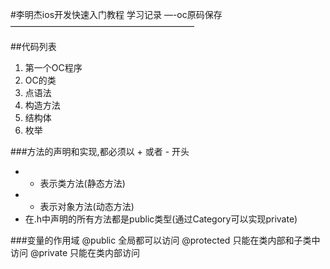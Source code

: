 #李明杰ios开发快速入门教程 学习记录
—-oc原码保存
—————————————————————

##代码列表
1. 第一个OC程序
2. OC的类
2. 点语法
3. 构造方法
4. 结构体
5. 枚举

###方法的声明和实现,都必须以 + 或者 - 开头
* + 表示类方法(静态方法)
* - 表示对象方法(动态方法)
* 在.h中声明的所有方法都是public类型(通过Category可以实现private)

###变量的作用域
 @public 全局都可以访问
 @protected 只能在类内部和子类中访问
 @private 只能在类内部访问

###